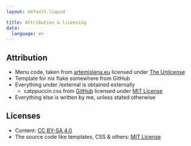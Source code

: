 ```yaml
---
layout: default.liquid

title: Attribution & licensing
data:
  language: en
---
```


## Attribution
- Menu code,  taken from [artemislena.eu](https://codeberg.org/artemislena/artemislena.eu) licensed under [The Unlicense](https://opensource.org/license/unlicense/)
- Template for nix flake somewhere from GitHub
- Everything under /external is obtained externally
  - catppuccin.css from [GitHub](https://github.com/catppuccin/palette) licensed under [MIT License](https://github.com/catppuccin/palette/blob/main/LICENSE)
- Everything else is written by me, unless stated otherwise

## Licenses
- Content: [CC BY-SA 4.0](https://creativecommons.org/licenses/by-sa/4.0/?ref=chooser-v1)
- The source code like templates, CSS & others: [MIT License](https://choosealicense.com/licenses/mit/)